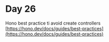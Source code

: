 # Day 26

Hono best practice ti avoid create controllers
[https://hono.dev/docs/guides/best-practices](https://hono.dev/docs/guides/best-practices)
